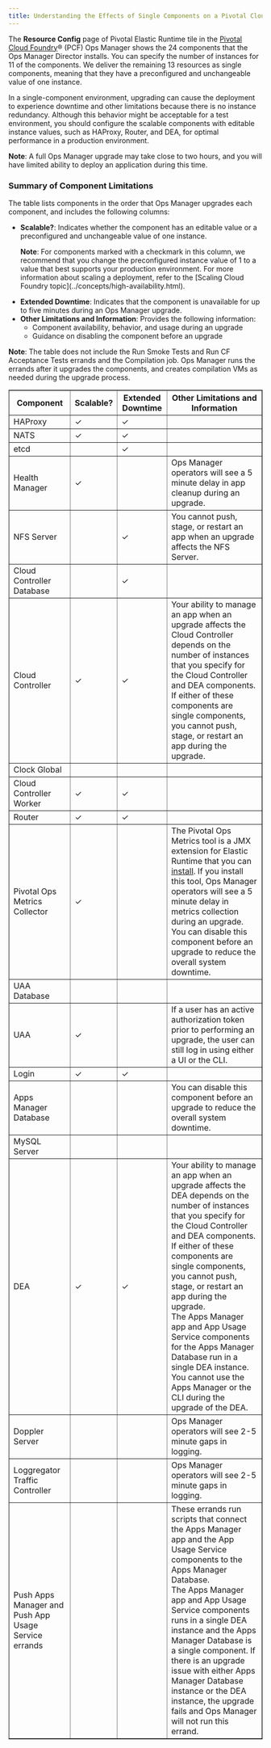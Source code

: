 ```yaml
---
title: Understanding the Effects of Single Components on a Pivotal Cloud Foundry&reg; Upgrade
---
```


The **Resource Config** page of Pivotal Elastic Runtime tile in the [Pivotal Cloud Foundry](https://network.pivotal.io/products/pivotal-cf)&reg; (PCF) Ops Manager shows the 24 components that the Ops Manager Director installs.
You can specify the number of instances for 11 of the components.
We deliver the remaining 13 resources as single components, meaning that they have a preconfigured and unchangeable value of one instance.

In a single-component environment, upgrading can cause the deployment to experience downtime and other limitations because there is no instance redundancy.
Although this behavior might be acceptable for a test environment, you should configure the scalable components with editable instance values, such as HAProxy, Router, and DEA, for optimal performance in a production environment.

<p class="note"><strong>Note</strong>: A full Ops Manager upgrade may take close to two hours, and you will have limited ability to deploy an application during this time.</p>

### Summary of Component Limitations ###

The table lists components in the order that Ops Manager upgrades each component, and includes the following columns:

* **Scalable?**: Indicates whether the component has an editable value or a preconfigured and unchangeable value of one instance.
    <p class="note"><strong>Note</strong>: For components marked with a checkmark in this column, we recommend that you change the preconfigured instance value of 1 to a value that best supports your production environment. For more information about scaling a deployment, refer to the [Scaling Cloud Foundry topic](../concepts/high-availability.html).
* **Extended Downtime**: Indicates that the component is unavailable for up to five minutes during an Ops Manager upgrade.
* **Other Limitations and Information**: Provides the following information:
    * Component availability, behavior, and usage during an upgrade
    * Guidance on disabling the component before an upgrade</p>

<p class="note"><strong>Note</strong>: The table does not include the Run Smoke Tests and Run CF Acceptance Tests errands and the Compilation job. Ops Manager runs the errands after it upgrades the components, and creates compilation VMs as needed during the upgrade process.</p>

<table border="1" class="nice" >
<tr>
  <th><strong>Component</strong></th>
  <th><strong>Scalable?</strong></th>
  <th><strong>Extended Downtime</strong></th>
  <th><strong>Other Limitations and Information</strong></th>
</tr>
<tr>
  <td>HAProxy</td>
  <td>&#10003;</td>
  <td>&#10003;</td>
  <td></td>
</tr>
<tr>
  <td>NATS</td>
  <td>&#10003;</td>
  <td>&#10003;</td>
  <td></td>
</tr>
<tr>
  <td>etcd</td>
  <td></td>
  <td>&#10003;</td>
  <td></td>
</tr>
<tr>
  <td>Health Manager</td>
  <td>&#10003;</td>
  <td></td>
  <td>Ops Manager operators will see a 5 minute delay in app cleanup during an upgrade.</td>
</tr>
<tr>
  <td>NFS Server</td>
  <td></td>
  <td>&#10003;</td>
  <td>You cannot push, stage, or restart an app when an upgrade affects the NFS Server.</td>
</tr>
<tr>
  <td>Cloud Controller Database</td>
  <td></td>
  <td>&#10003;</td>
  <td></td>
</tr>
<tr>
  <td>Cloud Controller</td>
  <td>&#10003;</td>
  <td>&#10003;</td>
  <td>Your ability to manage an app when an upgrade affects the Cloud Controller depends on the number of instances that you specify for the Cloud Controller and DEA components.
If either of these components are single components, you cannot push, stage, or restart an app during the upgrade.</td>
</tr>
<tr>
  <td>Clock Global</td>
  <td></td>
  <td></td>
  <td></td>
</tr>
<tr>
  <td>Cloud Controller Worker</td>
  <td>&#10003;</td>
  <td>&#10003;</td>
  <td></td>
</tr>
<tr>
  <td>Router</td>
  <td>&#10003;</td>
  <td>&#10003;</td>
  <td></td>
</tr>
<tr>
  <td>Pivotal Ops Metrics Collector</td>
  <td>&#10003;</td>
  <td></td>
  <td>The Pivotal Ops Metrics tool is a JMX extension for Elastic Runtime that you can <a href="http://docs.pivotal.io/pivotalcf/customizing/deploy-metrics.html">install</a>. If you install this tool, Ops Manager operators will see a 5 minute delay in metrics collection during an upgrade.
<br />
You can disable this component before an upgrade to reduce the overall system downtime.</td>
</tr>
<tr>
  <td>UAA Database</td>
  <td></td>
  <td></td>
  <td></td>
</tr>
<tr>
  <td>UAA</td>
  <td>&#10003;</td>
  <td></td>
  <td>If a user has an active authorization token prior to performing an upgrade, the user can still log in using either a UI or the CLI.</td>
</tr>
<tr>
  <td>Login</td>
  <td>&#10003;</td>
  <td>&#10003;</td>
  <td></td>
</tr>
<tr>
  <td>Apps Manager Database</td>
  <td></td>
  <td></td>
  <td>You can disable this component before an upgrade to reduce the overall system downtime.</td>
</tr>
<tr>
  <td>MySQL Server</td>
  <td></td>
  <td></td>
  <td></td>
</tr>
<tr>
  <td>DEA</td>
  <td>&#10003;</td>
  <td>&#10003;</td>
  <td>Your ability to manage an app when an upgrade affects the DEA depends on the number of instances that you specify for the Cloud Controller and DEA components.
If either of these components are single components, you cannot push, stage, or restart an app during the upgrade.
<br />
The Apps Manager app and App Usage Service components for the Apps Manager Database run in a single DEA instance. You cannot use the Apps Manager or the CLI during the upgrade of the DEA. </td>
</tr>
<tr>
  <td>Doppler Server</td>
  <td></td>
  <td></td>
  <td>Ops Manager operators will see 2-5 minute gaps in logging.</td>
</tr>
<tr>
  <td>Loggregator Traffic Controller</td>
  <td></td>
  <td></td>
  <td>Ops Manager operators will see 2-5 minute gaps in logging.</td>
</tr>
<tr>
  <td>Push Apps Manager and Push App Usage Service errands</td>
  <td></td>
  <td></td>
  <td>These errands run scripts that connect the Apps Manager app and the App Usage Service components to the Apps Manager Database.
<br />
The Apps Manager app and App Usage Service components runs in a single DEA instance and the Apps Manager Database is a single component. If there is an upgrade issue with either Apps Manager Database instance or the DEA instance, the upgrade fails and Ops Manager will not run this errand.</td>
</tr>
</table>


